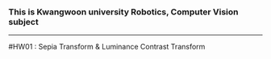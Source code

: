 ### This is Kwangwoon university Robotics, Computer Vision subject
---

#HW01 : Sepia Transform & Luminance Contrast Transform
